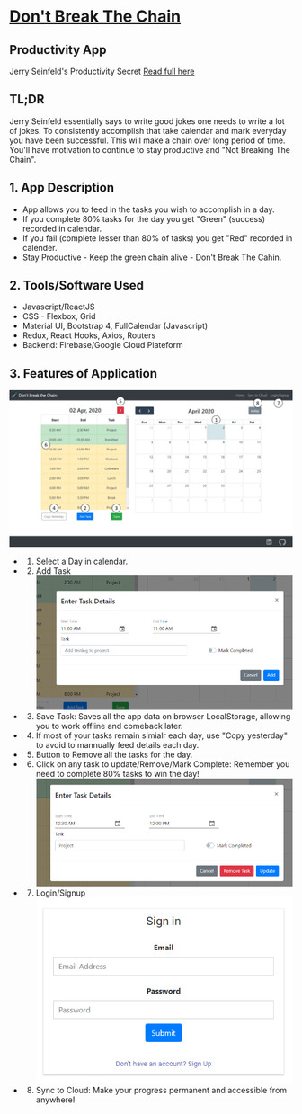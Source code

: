 # [Don't Break The Chain](https://dbtc-74557.web.app/)
## Productivity App

Jerry Seinfeld's Productivity Secret [Read full here](https://lifehacker.com/jerry-seinfelds-productivity-secret-281626)

## TL;DR
Jerry Seinfeld essentially says to write good jokes one needs to write a lot of jokes. To consistently accomplish that take calendar and mark everyday you have been successful. This will make a chain over long period of time. You'll have motivation to continue to stay productive and "Not Breaking The Chain".

## 1. App Description
  - App allows you to feed in the tasks you wish to accomplish in a day.
  - If you complete 80% tasks for the day you get "Green" (success) recorded in calendar.
  - If you fail (complete lesser than 80% of tasks) you get "Red" recorded in calender.
  - Stay Productive - Keep the green chain alive - Don't Break The Cahin.
  
## 2. Tools/Software Used
  - Javascript/ReactJS
  - CSS - Flexbox, Grid
  - Material UI, Bootstrap 4, FullCalendar (Javascript)
  - Redux, React Hooks, Axios, Routers
  - Backend: Firebase/Google Cloud Plateform
  
## 3. Features of Application
  ![](readmeFiles/heroScreenLabelled.png)
  - 1. Select a Day in calendar.
  - 2. Add Task
    ![](readmeFiles/addTask.PNG)
  - 3. Save Task: Saves all the app data on browser LocalStorage, allowing you to work offline and comeback later.
  - 4. If most of your tasks remain simialr each day, use "Copy yesterday" to avoid to mannually feed details each day.
  - 5. Button to Remove all the tasks for the day.
  - 6. Click on any task to update/Remove/Mark Complete: Remember you need to complete 80% tasks to win the day!
    ![](readmeFiles/updateTask.PNG)
  - 7. Login/Signup
    ![](readmeFiles/login.PNG)
  - 8. Sync to Cloud: Make your progress permanent and accessible from anywhere!
